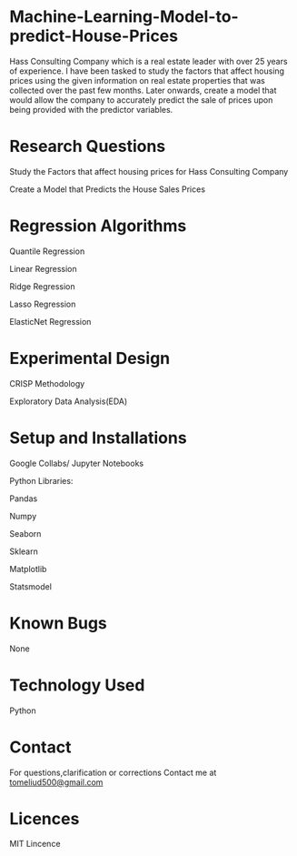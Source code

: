 # Machine-Learning-Model-to-predict-House-Prices
Hass Consulting Company which is a real estate leader with over 25 years of experience. I have been tasked  to study the factors that affect housing prices using the given information on real estate properties that was collected over the past few months. Later onwards, create a model that would allow the company to accurately predict the sale of prices upon being provided with the predictor variables. 
# Research Questions
Study the Factors that affect housing prices for Hass Consulting Company

Create a Model that Predicts the House Sales Prices

# Regression Algorithms
Quantile Regression

Linear Regression

Ridge Regression

Lasso Regression

ElasticNet Regression

# Experimental Design
CRISP Methodology

Exploratory Data Analysis(EDA)

# Setup and Installations
Google Collabs/ Jupyter Notebooks

Python Libraries:

Pandas

Numpy

Seaborn

Sklearn

Matplotlib

Statsmodel

# Known Bugs
None 

# Technology Used
Python

# Contact
For questions,clarification or corrections
Contact me at tomeliud500@gmail.com 

# Licences
MIT Lincence
